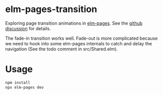 # elm-pages-transition

Exploring page transition animations in [elm-pages](https://github.com/dillonkearns/elm-pages/).
See the [github discussion](https://github.com/dillonkearns/elm-pages/issues/225) for details.

The fade-in transition works well. Fade-out is more complicated because we need to hook into some
elm-pages internals to catch and delay the navigation (See the todo comment in src/Shared.elm).

# Usage

```sh
npm install
npx elm-pages dev
```
